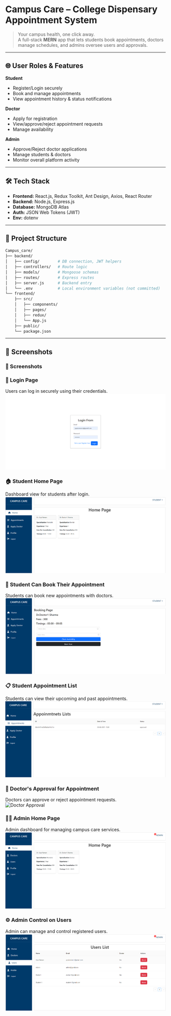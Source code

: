 # Campus Care – College Dispensary Appointment System

> Your campus health, one click away.  
> A full-stack **MERN** app that lets students book appointments, doctors manage schedules, and admins oversee users and approvals.

---

## 🌐 User Roles & Features

**Student**
- Register/Login securely
- Book and manage appointments
- View appointment history & status notifications

**Doctor**
- Apply for registration
- View/approve/reject appointment requests
- Manage availability

**Admin**
- Approve/Reject doctor applications
- Manage students & doctors
- Monitor overall platform activity

---

## 🛠️ Tech Stack

- **Frontend:** React.js, Redux Toolkit, Ant Design, Axios, React Router  
- **Backend:** Node.js, Express.js  
- **Database:** MongoDB Atlas  
- **Auth:** JSON Web Tokens (JWT)  
- **Env:** dotenv

---

## 📂 Project Structure

```bash
Campus_care/
├── backend/
│   ├── config/        # DB connection, JWT helpers
│   ├── controllers/   # Route logic
│   ├── models/        # Mongoose schemas
│   ├── routes/        # Express routes
│   ├── server.js      # Backend entry
│   └── .env           # Local environment variables (not committed)
└── frontend/
    ├── src/
    │   ├── components/
    │   ├── pages/
    │   ├── redux/
    │   └── App.js
    ├── public/
    └── package.json
```
---

## 📸 Screenshots

### 📸 Screenshots

### 🔑 Login Page
Users can log in securely using their credentials.  
![Login Page](frontend/Screenshots/Login_page.png)

### 🏠 Student Home Page
Dashboard view for students after login.  
![Student Home Page](frontend/Screenshots/Student%20Home%20Page.png)

### 📅 Student Can Book Their Appointment
Students can book new appointments with doctors.  
![Student Appointment Booking](frontend/Screenshots/Student%20Can%20Book%20their%20Appointment.png)

### 📋 Student Appointment List
Students can view their upcoming and past appointments.  
![Student Appointment List](frontend/Screenshots/Student%20Appointment%20List.png)

### 🏥 Doctor's Approval for Appointment
Doctors can approve or reject appointment requests.  
![Doctor Approval](frontend/Screenshots/Doctor's%20Approval%20for%20appointment%20.png)

### 👨‍💼 Admin Home Page
Admin dashboard for managing campus care services.  
![Admin Home Page](frontend/Screenshots/Admin%20Home%20Page.png)

### ⚙️ Admin Control on Users
Admin can manage and control registered users.  
![Admin Control](frontend/Screenshots/Admin%20Control%20on%20users.png)
